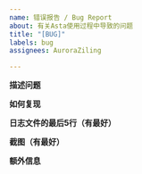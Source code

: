 ```yaml
---
name: 错误报告 / Bug Report
about: 有关Asta使用过程中导致的问题
title: "[BUG]"
labels: bug
assignees: AuroraZiling

---
```


**描述问题**

**如何复现**

**日志文件的最后5行（有最好）**

**截图（有最好）**

**额外信息**
